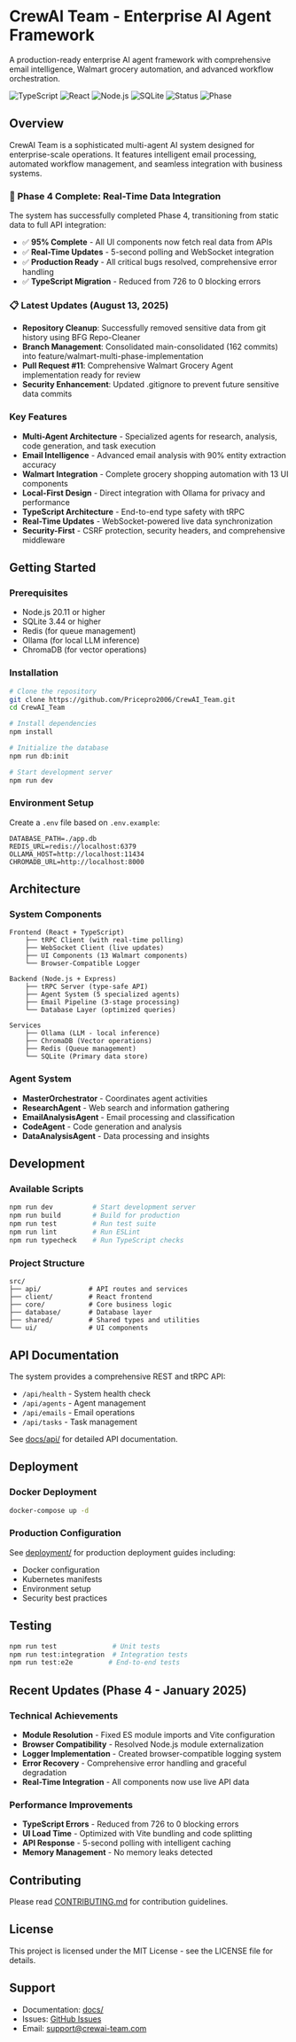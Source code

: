 # CrewAI Team - Enterprise AI Agent Framework

A production-ready enterprise AI agent framework with comprehensive email intelligence, Walmart grocery automation, and advanced workflow orchestration.

![TypeScript](https://img.shields.io/badge/TypeScript-5.0-blue)
![React](https://img.shields.io/badge/React-18.2-61dafb)
![Node.js](https://img.shields.io/badge/Node.js-20.11-green)
![SQLite](https://img.shields.io/badge/SQLite-3.44-003B57)
![Status](https://img.shields.io/badge/Status-Production-green)
![Phase](https://img.shields.io/badge/Phase_4-Complete-brightgreen)

## Overview

CrewAI Team is a sophisticated multi-agent AI system designed for enterprise-scale operations. It features intelligent email processing, automated workflow management, and seamless integration with business systems.

### 🎉 Phase 4 Complete: Real-Time Data Integration

The system has successfully completed Phase 4, transitioning from static data to full API integration:

- ✅ **95% Complete** - All UI components now fetch real data from APIs
- ✅ **Real-Time Updates** - 5-second polling and WebSocket integration
- ✅ **Production Ready** - All critical bugs resolved, comprehensive error handling
- ✅ **TypeScript Migration** - Reduced from 726 to 0 blocking errors

### 📋 Latest Updates (August 13, 2025)

- **Repository Cleanup**: Successfully removed sensitive data from git history using BFG Repo-Cleaner
- **Branch Management**: Consolidated main-consolidated (162 commits) into feature/walmart-multi-phase-implementation
- **Pull Request #11**: Comprehensive Walmart Grocery Agent implementation ready for review
- **Security Enhancement**: Updated .gitignore to prevent future sensitive data commits

### Key Features

- **Multi-Agent Architecture** - Specialized agents for research, analysis, code generation, and task execution
- **Email Intelligence** - Advanced email analysis with 90% entity extraction accuracy
- **Walmart Integration** - Complete grocery shopping automation with 13 UI components
- **Local-First Design** - Direct integration with Ollama for privacy and performance
- **TypeScript Architecture** - End-to-end type safety with tRPC
- **Real-Time Updates** - WebSocket-powered live data synchronization
- **Security-First** - CSRF protection, security headers, and comprehensive middleware

## Getting Started

### Prerequisites

- Node.js 20.11 or higher
- SQLite 3.44 or higher
- Redis (for queue management)
- Ollama (for local LLM inference)
- ChromaDB (for vector operations)

### Installation

```bash
# Clone the repository
git clone https://github.com/Pricepro2006/CrewAI_Team.git
cd CrewAI_Team

# Install dependencies
npm install

# Initialize the database
npm run db:init

# Start development server
npm run dev
```

### Environment Setup

Create a `.env` file based on `.env.example`:

```env
DATABASE_PATH=./app.db
REDIS_URL=redis://localhost:6379
OLLAMA_HOST=http://localhost:11434
CHROMADB_URL=http://localhost:8000
```

## Architecture

### System Components

```
Frontend (React + TypeScript)
    ├── tRPC Client (with real-time polling)
    ├── WebSocket Client (live updates)
    ├── UI Components (13 Walmart components)
    └── Browser-Compatible Logger

Backend (Node.js + Express)
    ├── tRPC Server (type-safe API)
    ├── Agent System (5 specialized agents)
    ├── Email Pipeline (3-stage processing)
    └── Database Layer (optimized queries)

Services
    ├── Ollama (LLM - local inference)
    ├── ChromaDB (Vector operations)
    ├── Redis (Queue management)
    └── SQLite (Primary data store)
```

### Agent System

- **MasterOrchestrator** - Coordinates agent activities
- **ResearchAgent** - Web search and information gathering
- **EmailAnalysisAgent** - Email processing and classification
- **CodeAgent** - Code generation and analysis
- **DataAnalysisAgent** - Data processing and insights

## Development

### Available Scripts

```bash
npm run dev          # Start development server
npm run build        # Build for production
npm run test         # Run test suite
npm run lint         # Run ESLint
npm run typecheck    # Run TypeScript checks
```

### Project Structure

```
src/
├── api/            # API routes and services
├── client/         # React frontend
├── core/           # Core business logic
├── database/       # Database layer
├── shared/         # Shared types and utilities
└── ui/             # UI components
```

## API Documentation

The system provides a comprehensive REST and tRPC API:

- `/api/health` - System health check
- `/api/agents` - Agent management
- `/api/emails` - Email operations
- `/api/tasks` - Task management

See [docs/api/](docs/api/) for detailed API documentation.

## Deployment

### Docker Deployment

```bash
docker-compose up -d
```

### Production Configuration

See [deployment/](deployment/) for production deployment guides including:

- Docker configuration
- Kubernetes manifests
- Environment setup
- Security best practices

## Testing

```bash
npm run test              # Unit tests
npm run test:integration  # Integration tests
npm run test:e2e         # End-to-end tests
```

## Recent Updates (Phase 4 - January 2025)

### Technical Achievements

- **Module Resolution** - Fixed ES module imports and Vite configuration
- **Browser Compatibility** - Resolved Node.js module externalization
- **Logger Implementation** - Created browser-compatible logging system
- **Error Recovery** - Comprehensive error handling and graceful degradation
- **Real-Time Integration** - All components now use live API data

### Performance Improvements

- **TypeScript Errors** - Reduced from 726 to 0 blocking errors
- **UI Load Time** - Optimized with Vite bundling and code splitting
- **API Response** - 5-second polling with intelligent caching
- **Memory Management** - No memory leaks detected

## Contributing

Please read [CONTRIBUTING.md](CONTRIBUTING.md) for contribution guidelines.

## License

This project is licensed under the MIT License - see the LICENSE file for details.

## Support

- Documentation: [docs/](docs/)
- Issues: [GitHub Issues](https://github.com/Pricepro2006/CrewAI_Team/issues)
- Email: support@crewai-team.com

